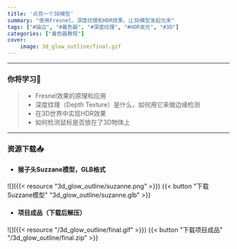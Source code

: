 ```yaml
---
title: '点亮一个3D模型'
summary: "使用Fresnel、深度纹理和HDR效果，让3D模型发起光来"
tags: ["#描边", "#着色器", "#深度纹理", "#HDR发光", "#3D"]
categories: ["着色器教程"]
cover:
    image: 3d_glow_outline/final.gif
---
```


---
### 你将学习📖
>- Fresnel效果的原理和应用
>- 深度纹理（Depth Texture）是什么，如何用它来做边缘检测
>- 在3D世界中实现HDR效果
>- 如何检测鼠标是否放在了3D物体上

---

### 资源下载📥
- #### 猴子头Suzzane模型，GLB格式
![]({{< resource "3d_glow_outline/suzanne.png" >}})
{{< button "下载Suzzane模型" "3d_glow_outline/suzanne.glb" >}}

- #### 项目成品（下载后解压）
![]({{< resource "/3d_glow_outline/final.gif" >}})
{{< button "下载项目成品" "/3d_glow_outline/final.zip" >}}

